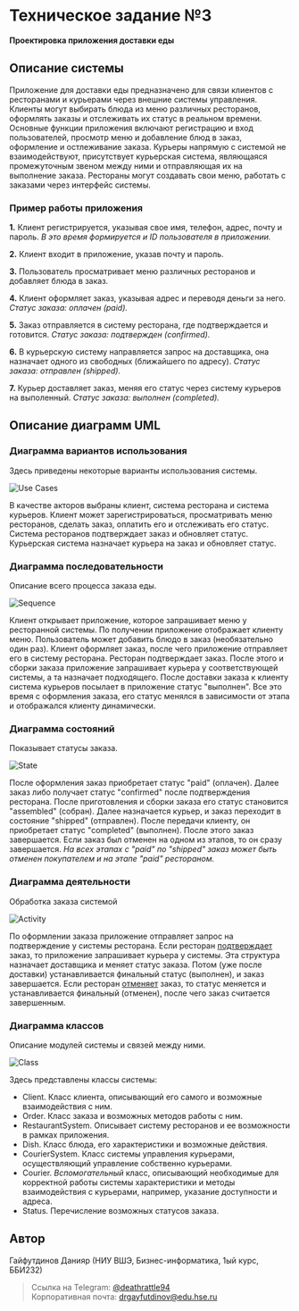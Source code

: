 # Техническое задание №3
**Проектировка приложения доставки еды**

## Описание системы

Приложение для доставки еды предназначено для связи клиентов с ресторанами и курьерами через внешние системы управления. Клиенты могут выбирать блюда из меню различных ресторанов, оформлять заказы и отслеживать их статус в реальном времени. Основные функции приложения включают регистрацию и вход пользователей, просмотр меню и добавление блюд в заказ, оформление и остлеживание заказа.
Курьеры напрямую с системой не взаимодействуют, присутствует курьерская система, являющаяся промежуточным звеном между ними и отправляющая их на выполнение заказа.
Рестораны могут создавать свои меню, работать с заказами через интерфейс системы.
### Пример работы приложения

**1.** Клиент регистрируется, указывая свое имя, телефон, адрес, почту и пароль.
*В это время формируется и ID пользователя в приложении.*

**2.** Клиент входит в приложение, указав почту и пароль.

**3.** Пользователь просматривает меню различных ресторанов и добавляет блюда в заказ.

**4.** Клиент оформляет заказ, указывая адрес и переводя деньги за него.
*Статус заказа: оплачен (paid).*

**5.** Заказ отправляется в систему ресторана, где подтверждается и готовится.
*Статус заказа: подтвержден (confirmed).*

**6.** В курьерскую систему направляется запрос на доставщика, она назначает одного из свободных (ближайшего по адресу).
*Статус заказа: отправлен (shipped).*

**7.** Курьер доставляет заказ, меняя его статус через систему курьеров на выполенный.
*Статус заказа: выполнен (completed).*

## Описание диаграмм UML

### Диаграмма вариантов использования

Здесь приведены некоторые варианты использования системы.

![Use Cases](https://github.com/Kaldazar/tp3/blob/master/PNG-files/useCasesDiagram.png?raw=true)

В качестве акторов выбраны клиент, система ресторана и система курьеров.
Клиент может зарегистрироваться, просматривать меню ресторанов, сделать заказ, оплатить его и отслеживать его статус.
Система ресторанов подтверждает заказ и обновляет статус.
Курьерская система назначает курьера на заказ и обновляет статус.

### Диаграмма последовательности

Описание всего процесса заказа еды.

![Sequence](https://github.com/Kaldazar/tp3/blob/master/PNG-files/sequenceDiagram.png?raw=true)

Клиент открывает приложение, которое запрашивает меню у ресторанной системы. По получении приложение отображает клиенту меню.
Пользователь может добавить блюдо в заказ (необязательно один раз).
Клиент оформляет заказ, после чего приложение отправляет его в систему ресторана. Ресторан подтверждает заказ. После этого и сборки заказа приложение запрашивает курьера у соответствующей системы, а та назначает подходящего.
После доставки заказа к клиенту система курьеров посылает в приложение статус "выполнен".
Все это время с оформления заказа, его статус менялся в зависимости от этапа и отображался клиенту динамически.

### Диаграмма состояний

Показывает статусы заказа.

![State](https://github.com/Kaldazar/tp3/blob/master/PNG-files/stateDiagram.png?raw=true)

После оформления заказ приобретает статус "paid" (оплачен).
Далее заказ либо получает статус "confirmed" после подтверждения ресторана.
После приготовления и сборки заказа его статус становится "assembled" (собран).
Далее назначается курьер, и заказ переходит в состояние "shipped" (отправлен).
После передачи клиенту, он приобретает статус "completed" (выполнен).
После этого заказ завершается.
Если заказ был отменен на одном из этапов, то он сразу завершается.
*На всех этапах с "paid" по "shipped" заказ может быть отменен покупателем и на этапе "paid" рестораном.*

### Диаграмма деятельности

Обработка заказа системой

![Activity](https://github.com/Kaldazar/tp3/blob/master/PNG-files/activityDiagram.png?raw=true)

По оформлении заказа приложение отправляет запрос на подтверждение у системы ресторана.
Если ресторан <ins>подтверждает</ins> заказ, то приложение запрашивает курьера у системы. Эта структура назначает доставщика и меняет статус заказа. Потом (уже после доставки) устанавливается финальный статус (выполнен), и заказ завершается. 
Если ресторан <ins>отменяет</ins> заказ, то статус меняется и устанавливается финальный (отменен), после чего заказ считается завершенным.

### Диаграмма классов

Описание модулей системы и связей между ними.

![Class](https://github.com/Kaldazar/tp3/blob/master/PNG-files/classDiagram.png?raw=true)

Здесь представлены классы системы:
* Client. Класс клиента, описывающий его самого и возможные взаимодействия с ним.
* Order. Класс заказа и возможных методов работы с ним.
* RestaurantSystem. Описывает систему ресторанов и ее возможности в рамках приложения.
* Dish. Класс блюда, его характеристики и возможные действия.
* CourierSystem. Класс системы управления курьерами, осуществляющий управление собственно курьерами.
* Courier. *Вспомогательный* класс, описывающий необходимые для корректной работы системы характеристики и методы взаимодействия с курьерами, например, указание доступности и адреса.
* Status. Перечисление возможных статусов заказа.

## Автор

Гайфутдинов Данияр (НИУ ВШЭ, Бизнес-информатика, 1ый курс, ББИ232)
> Ссылка на Telegram: [@deathrattle94](https://t.me/deathrattle94)  
> Корпоративная почта: drgayfutdinov@edu.hse.ru